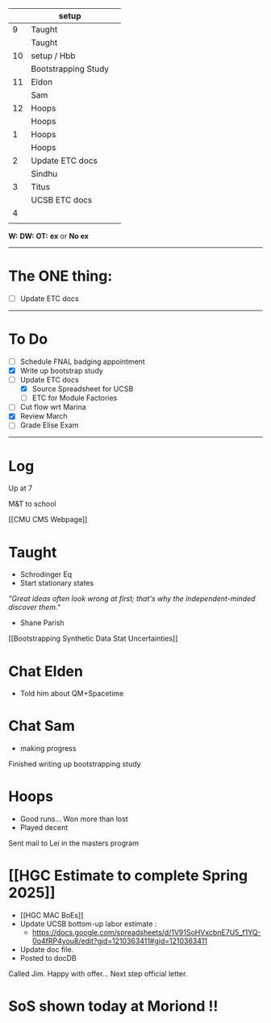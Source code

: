 
|     | setup               |     |
| --- | ------------------- | --- |
| 9   | Taught              |     |
|     | Taught              |     |
| 10  | setup / Hbb         |     |
|     | Bootstrapping Study |     |
| 11  | Eldon               |     |
|     | Sam                 |     |
| 12  | Hoops               |     |
|     | Hoops               |     |
| 1   | Hoops               |     |
|     | Hoops               |     |
| 2   | Update ETC docs     |     |
|     | Sindhu              |     |
| 3   | Titus               |     |
|     | UCSB ETC docs       |     |
| 4   | 
|     |                     |     |

**W:**
**DW:**
**OT:**
**ex** or **No ex**

---
# The ONE thing: 
- [ ] Update ETC docs

---
# To Do

- [ ]  Schedule FNAL badging appointment
- [x] Write up bootstrap study
- [ ] Update ETC docs
	- [x] Source Spreadsheet for UCSB 
	- [ ] ETC for Module Factories
- [ ] Cut flow wrt Marina
- [x] Review March
- [ ] Grade Elise Exam

---

# Log

Up at 7 

M&T to school

[[CMU CMS Webpage]]

# Taught
- Schrodinger Eq
- Start stationary states

*"Great ideas often look wrong at first; that's why the independent-minded discover them."*
- Shane Parish 

[[Bootstrapping Synthetic Data Stat Uncertainties]]

# Chat Elden 
- Told him about QM+Spacetime

# Chat Sam
- making progress

Finished writing up bootstrapping study

# Hoops
- Good runs... Won more than lost
- Played decent

Sent mail to Lei in the masters program 

# [[HGC Estimate to complete Spring 2025]]
- [[HGC MAC BoEs]]
- Update UCSB bottom-up labor estimate : 
	- https://docs.google.com/spreadsheets/d/1V91SoHVxcbnE7U5_f1YQ-0o4fRP4you8/edit?gid=1210363411#gid=1210363411
- Update doc file. 
- Posted to docDB

Called Jim.  Happy with offer... Next step official letter.

# SoS shown today at Moriond !!

